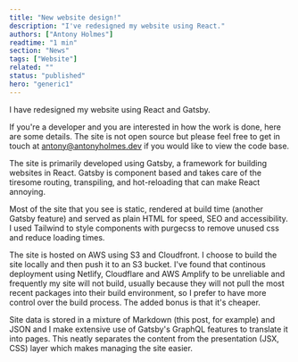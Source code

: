 ```yaml
---
title: "New website design!"
description: "I've redesigned my website using React."
authors: ["Antony Holmes"]
readtime: "1 min"
section: "News"
tags: ["Website"]
related: ""
status: "published"
hero: "generic1"
---
```


I have redesigned my website using React and Gatsby.

<!-- end -->

If you're a developer and you are interested in how the work is done, here are some details. The site is not open source but please feel free to get in touch at antony@antonyholmes.dev if you would like to view the code base.

The site is primarily developed using Gatsby, a framework for building websites in React. Gatsby is component based and takes care of the tiresome routing, transpiling, and hot-reloading that can make React annoying.

Most of the site that you see is static, rendered at build time (another Gatsby feature) and served as plain HTML for speed, SEO and accessibility. I used Tailwind to style components with purgecss to remove unused css and reduce loading times.

The site is hosted on AWS using S3 and Cloudfront. I choose to build the site locally and then push it to an S3 bucket. I've found that continous deployment using Netlify, Cloudflare and AWS Amplify to be unreliable and frequently my site will not build, usually because they will not pull the most recent packages into their build environment, so I prefer to have more control over the build process. The added bonus is that it's cheaper.

Site data is stored in a mixture of Markdown (this post, for example) and JSON and I make extensive use of Gatsby's GraphQL features to translate it into pages. This neatly separates the content from the presentation (JSX, CSS) layer which makes managing the site easier.
